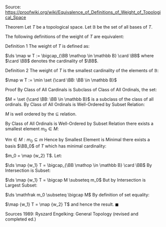 # 

Source: https://proofwiki.org/wiki/Equivalence_of_Definitions_of_Weight_of_Topological_Space



Theorem
Let $T$ be a topological space.
Let $\mathbb B$ be the set of all bases of $T$.

The following definitions of the weight of $T$ are equivalent:

Definition 1
The weight of $T$ is defined as:

$\ds \map w T := \bigcap_{\BB \mathop \in \mathbb B} \card \BB$
where $\card \BB$ denotes the cardinality of $\BB$.

Definition 2
The weight of $T$ is the smallest cardinality of the elements of $\mathbb B$:

$\map w T := \min \set {\card \BB: \BB \in \mathbb B}$


Proof
By Class of All Cardinals is Subclass of Class of All Ordinals, the set:

$M = \set {\card \BB: \BB \in \mathbb B}$
is a subclass of the class of all ordinals.
By Class of All Ordinals is Well-Ordered by Subset Relation:

$M$ is well ordered by the $\subseteq$ relation.

By Class of All Ordinals is Well-Ordered by Subset Relation there exists a smallest element $m_0 \in M$:

$\forall m \in M: m_0 \subseteq m$
Hence by Smallest Element is Minimal there exists a basis $\BB_0$ of $T$ which has minimal cardinality:

$m_0 = \map {w_2} T$.
Let:

$\ds \map {w_1} T = \bigcap_{\BB \mathop \in \mathbb B} \card \BB$
By Intersection is Subset:

$\ds \map {w_1} T = \bigcap M \subseteq m_0$
But by Intersection is Largest Subset:

$\ds \mathfrak m_0 \subseteq \bigcap M$
By definition of set equality:

$\map {w_1} T = \map {w_2} T$
and hence the result.
$\blacksquare$


Sources
1989: Ryszard Engelking: General Topology (revised and completed ed.)




